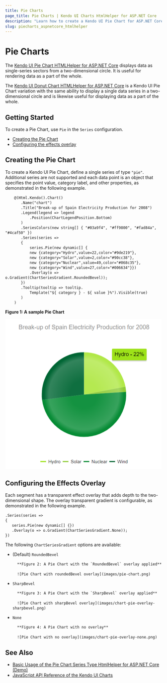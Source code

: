 ```yaml
---
title: Pie Charts
page_title: Pie Charts | Kendo UI Charts HtmlHelper for ASP.NET Core
description: "Learn how to create a Kendo UI Pie Chart for ASP.NET Core and specify its point value, category label, and other properties."
slug: piecharts_aspnetcore_htmlhelper
---
```


# Pie Charts

The [Kendo UI Pie Chart HTMLHelper for ASP.NET Core](https://demos.telerik.com/aspnet-core/pie-charts/index) displays data as single-series sectors from a two-dimensional circle. It is useful for rendering data as a part of the whole.

The [Kendo UI Donut Chart HTMLHelper for ASP.NET Core](https://demos.telerik.com/aspnet-core/donut-charts/index) is a Kendo UI Pie Chart variation with the same ability to display a single data series in a two-dimensional circle and is likewise useful for displaying data as a part of the whole.

## Getting Started

To create a Pie Chart, use `Pie` in the `Series` configuration.

* [Creating the Pie Chart](#creating-the-pie-chart)
* [Configuring the effects overlay](#configuring-the-effects-overlay)

## Creating the Pie Chart

To create a Kendo UI Pie Chart, define a single series of type `"pie"`. Additional series are not supported and each data point is an object that specifies the point value, category label, and other properties, as demonstrated in the following example.

        @(Html.Kendo().Chart()
           .Name("chart")
           .Title("Break-up of Spain Electricity Production for 2008")
           .Legend(legend => legend
               .Position(ChartLegendPosition.Bottom)
           )
           .SeriesColors(new string[] { "#03a9f4", "#ff9800", "#fad84a", "#4caf50" })
           .Series(series =>
           {
               series.Pie(new dynamic[] {
               new {category="Hydro",value=22,color="#9de219"},
               new {category="Solar",value=2,color="#90cc38"},
               new {category="Nuclear",value=49,color="#068c35"},
               new {category="Wind",value=27,color="#006634"}})
               .Overlay(o => o.Gradient(ChartSeriesGradient.RoundedBevel));
           })
           .Tooltip(tooltip => tooltip.
               Template("${ category } - ${ value }%").Visible(true)
           )
        )

**Figure 1: A sample Pie Chart**

![Pie Chart](images/pie-chart.png)

## Configuring the Effects Overlay

Each segment has a transparent effect overlay that adds depth to the two-dimensional shape. The overlay transparent gradient is configurable, as demonstrated in the following example.

    .Series(series =>
    {
       series.Pie(new dynamic[] {})
       .Overlay(o => o.Gradient(ChartSeriesGradient.None));
    })

The following `ChartSeriesGradient` options are available:

* (Default) `RoundedBevel`

        **Figure 2: A Pie Chart with the `RoundedBevel` overlay applied**

        ![Pie Chart with roundedBevel overlay](images/pie-chart.png)

* `SharpBevel`

        **Figure 3: A Pie Chart with the `SharpBevel` overlay applied**

        ![Pie Chart with sharpBevel overlay](images/chart-pie-overlay-sharpbevel.png)

* `None`

        **Figure 4: A Pie Chart with no overlay**

        ![Pie Chart with no overlay](images/chart-pie-overlay-none.png)

## See Also

* [Basic Usage of the Pie Chart Series Type HtmlHelper for ASP.NET Core (Demo)](https://demos.telerik.com/aspnet-core/pie-charts/index)
* [JavaScript API Reference of the Kendo UI Charts](https://docs.telerik.com/kendo-ui/api/javascript/dataviz/ui/chart)
